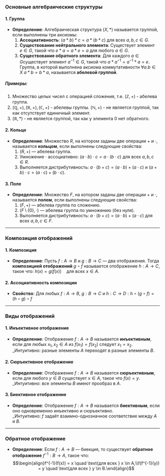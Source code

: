 ### Основные алгебраические структуры

#### 1. Группа

- **Определение**: Алгебраическая структура $(X,*)$ называется группой, если выполнены три аксиомы:
    1. **Ассоциативность**: $(a * b) * c = a * (b * c)$ для всех $a, b, c \in G$.
    2. **Существование нейтрального элемента**: Существует элемент $e \in G$, такой что $e * a = a * e = a$ для любого $a \in G$.
    3. **Существование обратного элемента**: Для каждого $a \in G$существует элемент $a^{-1} \in G$, такой что $a * a^{-1} = a^{-1} * a = e$.
Группа, в которой выполнена аксиома коммутативности $\forall a.b\in X \ a*b=b*a$, называется **абелевой группой**.
##### Примеры:
1. Множество целых чисел с операцией сложения, т.е. $(\mathbb{Z},+)$ - абелева группа.
2. $(\mathbb{Q},+), (\mathbb{R},+), (\mathbb{C},+)$ - абелевы группы. $(\mathbb{N} , + )$ - не является группой, так как отсутствует единичный элемент.
3. $(\mathbb{R},*)$ - не является группой, так как у элемента $0$ нет обратного.

#### 2. Кольцо

- **Определение**: Множество $R,$ на котором заданы две операции $+$ и $\cdot,$ называется **кольцом**, если выполнены следующие свойства:
    1. $(R, +)$ — абелева группа.
    2. Умножение $\cdot$ ассоциативно: $(a \cdot b) \cdot c = a \cdot (b \cdot c)$ для всех $a, b, c \in R$.
    3. Выполняется дистрибутивность: $a \cdot (b + c) = (a \cdot b) + (a \cdot c)$ и $(a + b) \cdot c = (a \cdot c) + (b \cdot c)$.

#### 3. Поле

- **Определение**: Множество $F,$ на котором заданы две операции $+$ и $\cdot,$ называется **полем**, если выполнены следующие свойства:
    1. $(F, +)$ — абелева группа по сложению.
    2. $(F \setminus \{0\}, \cdot)$ — абелева группа по умножению (без нуля).
    3. Выполняется дистрибутивность: $a \cdot (b + c) = (a \cdot b) + (a \cdot c)$ для всех $a, b, c \in F$.

---

### Композиция отображений

#### 1. Композиция

- **Определение**: Пусть $f: A \to B$ и $g: B \to C$ — два отображения. Тогда **композицией отображений** $g \circ f$ называется отображение $h: A \to C$, такое что: $h(x) = g(f(x)) \quad \text{для всех } x \in A$.

#### 2. Ассоциативность композиции

- **Свойство**: Для любых $f: A \to B$, $g: B \to C$ и $h: C \to D: h \circ (g \circ f) = (h \circ g) \circ f$

---

### Виды отображений

#### 1. Инъективное отображение

- **Определение**: Отображение $f: A \to B$ называется **инъективным**, если для любых $x_1, x_2 \in A$ из $f(x_1) = f(x_2)$ следует $x_1 = x_2$​.  
    _Интуитивно: разные элементы $A$ переходят в разные элементы $B$.

#### 2. Сюръективное отображение

- **Определение**: Отображение $f: A \to B$ называется **сюръективным**, если для любого $y \in B$ существует $x \in A$, такое что $f(x) = y$.  
    _Интуитивно: все элементы $B$ имеют прообраз в $A$.

#### 3. Биективное отображение

- **Определение**: Отображение $f: A \to B$ называется **биективным**, если оно одновременно инъективно и сюръективно.  
    _Интуитивно: $f$ задаёт взаимно-однозначное соответствие между $A$ и $B$.

---

### Обратное отображение

- **Определение**: Если $f: A \to B$ — биекция, то существует **обратное отображение** $f^{-1}: B \to A$, такое что: $$\begin{align}f^{-1}(f(x)) = x \quad \text{для всех } x \in A,\\f(f^{-1}(y)) = y \quad \text{для всех } y \in B.\end{align}$$
